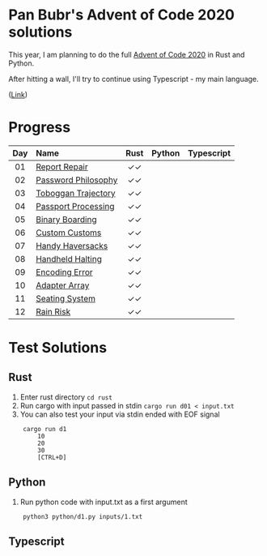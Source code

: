 Pan Bubr's Advent of Code 2020 solutions
=========================================

This year, I am planning to do the full [Advent of Code 2020](https://adventofcode.com/2020/) in Rust and Python. 

After hitting a wall, I'll try to continue using Typescript - my main language.

([Link](https://github.com/Pan-Bubr/advent-of-code-2020/))

# Progress

| Day | Name | Rust | Python | Typescript | 
|:---:|:---|:---:|:---:|:---:|
| 01 | [Report Repair][day01] | ✓✓ | | |
| 02 | [Password Philosophy][day02] | ✓✓ | | |
| 03 | [Toboggan Trajectory][day03] | ✓✓ | | |
| 04 | [Passport Processing][day04] | ✓✓ | | |
| 05 | [Binary Boarding][day05] | ✓✓ | | |
| 06 | [Custom Customs][day06] | ✓✓ | | |
| 07 | [Handy Haversacks][day07] | ✓✓ | | |
| 08 | [Handheld Halting][day08] | ✓✓ | | |
| 09 | [Encoding Error][day09] | ✓✓ | | |
| 10 | [Adapter Array][day10] | ✓✓ | | |
| 11 | [Seating System][day11] | ✓✓ | | |
| 12 | [Rain Risk][day12] | ✓✓ | | |


# Test Solutions

## Rust
1. Enter rust directory `cd rust`
2. Run cargo with input passed in stdin `cargo run d01 < input.txt`
3. You can also test your input via stdin ended with EOF signal
```
    cargo run d1
        10
        20
        30
        [CTRL+D]
```

## Python
1. Run python code with input.txt as a first argument
```
    python3 python/d1.py inputs/1.txt
```

## Typescript



[day01]: https://adventofcode.com/2020/day/1
[day02]: https://adventofcode.com/2020/day/2
[day03]: https://adventofcode.com/2020/day/3
[day04]: https://adventofcode.com/2020/day/4
[day05]: https://adventofcode.com/2020/day/5
[day06]: https://adventofcode.com/2020/day/6
[day07]: https://adventofcode.com/2020/day/7
[day08]: https://adventofcode.com/2020/day/8
[day09]: https://adventofcode.com/2020/day/9
[day10]: https://adventofcode.com/2020/day/10
[day11]: https://adventofcode.com/2020/day/11
[day12]: https://adventofcode.com/2020/day/12
[day13]: https://adventofcode.com/2020/day/13
[day14]: https://adventofcode.com/2020/day/14
[day15]: https://adventofcode.com/2020/day/15
[day16]: https://adventofcode.com/2020/day/16
[day17]: https://adventofcode.com/2020/day/17
[day18]: https://adventofcode.com/2020/day/18
[day19]: https://adventofcode.com/2020/day/19
[day20]: https://adventofcode.com/2020/day/20
[day21]: https://adventofcode.com/2020/day/21
[day22]: https://adventofcode.com/2020/day/22
[day23]: https://adventofcode.com/2020/day/23
[day24]: https://adventofcode.com/2020/day/24
[day25]: https://adventofcode.com/2020/day/25
